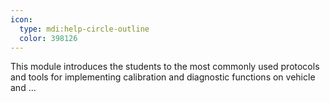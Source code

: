```yaml
---
icon:
  type: mdi:help-circle-outline
  color: 398126
---
```


This module introduces the students to the most commonly used protocols and tools for implementing calibration and diagnostic functions on vehicle and ... 

